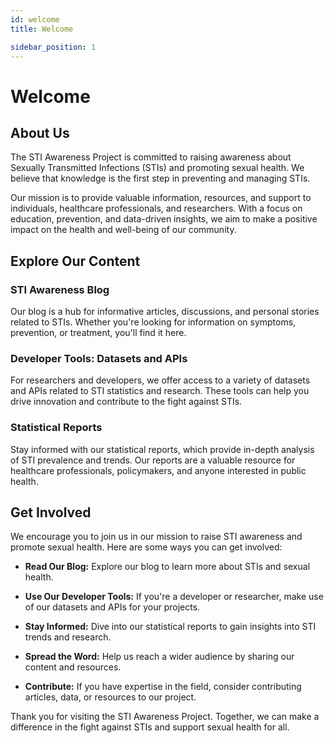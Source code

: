 ```yaml
---
id: welcome
title: Welcome

sidebar_position: 1
---
```


# Welcome

## About Us

The STI Awareness Project is committed to raising awareness about Sexually Transmitted Infections (STIs) and promoting sexual health. We believe that knowledge is the first step in preventing and managing STIs.

Our mission is to provide valuable information, resources, and support to individuals, healthcare professionals, and researchers. With a focus on education, prevention, and data-driven insights, we aim to make a positive impact on the health and well-being of our community.

## Explore Our Content

### **STI Awareness Blog**

Our blog is a hub for informative articles, discussions, and personal stories related to STIs. Whether you're looking for information on symptoms, prevention, or treatment, you'll find it here.

### **Developer Tools: Datasets and APIs**

For researchers and developers, we offer access to a variety of datasets and APIs related to STI statistics and research. These tools can help you drive innovation and contribute to the fight against STIs.

### **Statistical Reports**

Stay informed with our statistical reports, which provide in-depth analysis of STI prevalence and trends. Our reports are a valuable resource for healthcare professionals, policymakers, and anyone interested in public health.

## Get Involved

We encourage you to join us in our mission to raise STI awareness and promote sexual health. Here are some ways you can get involved:

- **Read Our Blog:** Explore our blog to learn more about STIs and sexual health.

- **Use Our Developer Tools:** If you're a developer or researcher, make use of our datasets and APIs for your projects.

- **Stay Informed:** Dive into our statistical reports to gain insights into STI trends and research.

- **Spread the Word:** Help us reach a wider audience by sharing our content and resources.

- **Contribute:** If you have expertise in the field, consider contributing articles, data, or resources to our project.

Thank you for visiting the STI Awareness Project. Together, we can make a difference in the fight against STIs and support sexual health for all.

